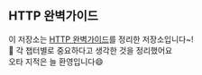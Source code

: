 ## HTTP 완벽가이드

이 저장소는 [HTTP 완벽가이드](http://www.yes24.com/Product/Goods/15381085)를 정리한 저장소입니다~!  
:book: 각 챕터별로 중요하다고 생각한 것을 정리했어요  
오타 지적은 늘 환영입니다:smile:  


